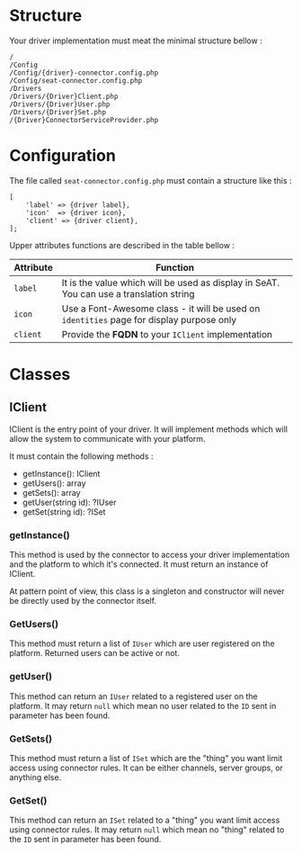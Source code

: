 # Structure

Your driver implementation must meat the minimal structure bellow :

```
/
/Config
/Config/{driver}-connector.config.php
/Config/seat-connector.config.php
/Drivers
/Drivers/{Driver}Client.php
/Drivers/{Driver}User.php
/Drivers/{Driver}Set.php
/{Driver}ConnectorServiceProvider.php
```

# Configuration

The file called `seat-connector.config.php` must contain a structure like this :

```
[
    'label' => {driver label},
    'icon'  => {driver icon},
    'client' => {driver client},
];
```

Upper attributes functions are described in the table bellow :

| Attribute | Function                                                                                 |
| --------- | ---------------------------------------------------------------------------------------- |
| `label`   | It is the value which will be used as display in SeAT. You can use a translation string  |
| `icon`    | Use a Font-Awesome class - it will be used on `identities` page for display purpose only |
| `client`  | Provide the **FQDN** to your `IClient` implementation                                    |

# Classes

## IClient

IClient is the entry point of your driver. It will implement methods which will allow the system to communicate with your platform.

It must contain the following methods :
 - getInstance(): IClient
 - getUsers(): array
 - getSets(): array
 - getUser(string id): ?IUser
 - getSet(string id): ?ISet

### getInstance()

This method is used by the connector to access your driver implementation and the platform to which it's connected.
It must return an instance of IClient.

At pattern point of view, this class is a singleton and constructor will never be directly used by the connector itself.

### GetUsers()

This method must return a list of `IUser` which are user registered on the platform.
Returned users can be active or not.

### getUser()

This method can return an `IUser` related to a registered user on the platform.
It may return `null` which mean no user related to the `ID` sent in parameter has been found.

### GetSets()

This method must return a list of `ISet` which are the "thing" you want limit access using connector rules.
It can be either channels, server groups, or anything else.

### GetSet()

This method can return an `ISet` related to a "thing" you want limit access using connector rules.
It may return `null` which mean no "thing" related to the `ID` sent in parameter has been found.